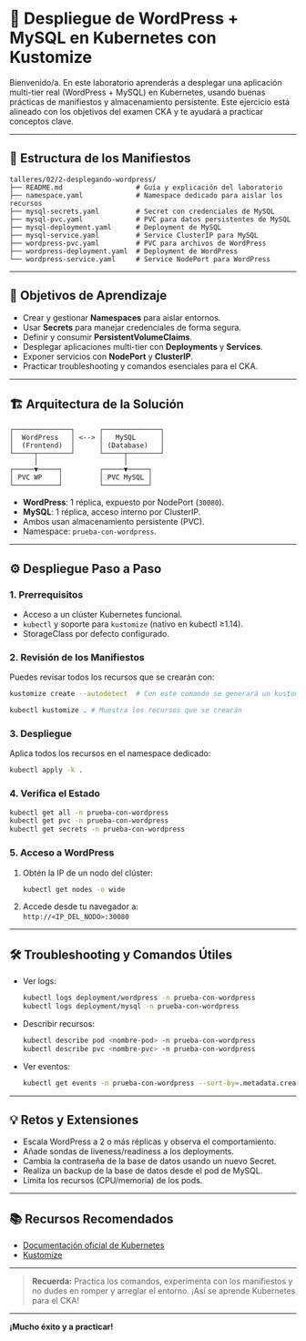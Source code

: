 # 🚀 Despliegue de WordPress + MySQL en Kubernetes con Kustomize

Bienvenido/a. En este laboratorio aprenderás a desplegar una aplicación multi-tier real (WordPress + MySQL) en Kubernetes, usando buenas prácticas de manifiestos y almacenamiento persistente. Este ejercicio está alineado con los objetivos del examen CKA y te ayudará a practicar conceptos clave.

---

## 📂 Estructura de los Manifiestos

```
talleres/02/2-desplegando-wordpress/
├── README.md                  # Guía y explicación del laboratorio
├── namespace.yaml             # Namespace dedicado para aislar los recursos
├── mysql-secrets.yaml         # Secret con credenciales de MySQL
├── mysql-pvc.yaml             # PVC para datos persistentes de MySQL
├── mysql-deployment.yaml      # Deployment de MySQL
├── mysql-service.yaml         # Service ClusterIP para MySQL
├── wordpress-pvc.yaml         # PVC para archivos de WordPress
├── wordpress-deployment.yaml  # Deployment de WordPress
└── wordpress-service.yaml     # Service NodePort para WordPress
```

---

## 🎯 Objetivos de Aprendizaje

- Crear y gestionar **Namespaces** para aislar entornos.
- Usar **Secrets** para manejar credenciales de forma segura.
- Definir y consumir **PersistentVolumeClaims**.
- Desplegar aplicaciones multi-tier con **Deployments** y **Services**.
- Exponer servicios con **NodePort** y **ClusterIP**.
- Practicar troubleshooting y comandos esenciales para el CKA.

---

## 🏗️ Arquitectura de la Solución

```
┌──────────────┐      ┌──────────────┐
│  WordPress   │ <--> │   MySQL      │
│  (Frontend)  │      │ (Database)   │
└─────┬────────┘      └─────┬────────┘
      │                     │
┌─────▼─────┐         ┌─────▼─────┐
│ PVC WP    │         │ PVC MySQL │
└───────────┘         └───────────┘
```

- **WordPress**: 1 réplica, expuesto por NodePort (`30080`).
- **MySQL**: 1 réplica, acceso interno por ClusterIP.
- Ambos usan almacenamiento persistente (PVC).
- Namespace: `prueba-con-wordpress`.

---

## ⚙️ Despliegue Paso a Paso

### 1. Prerrequisitos

- Acceso a un clúster Kubernetes funcional.
- `kubectl` y soporte para `kustomize` (nativo en kubectl ≥1.14).
- StorageClass por defecto configurado.

### 2. Revisión de los Manifiestos

Puedes revisar todos los recursos que se crearán con:

```bash
kustomize create --autodetect  # Con este comando se generará un kustomization.yaml automáticamente

kubectl kustomize . # Muestra los recursos que se crearán
```

### 3. Despliegue

Aplica todos los recursos en el namespace dedicado:

```bash
kubectl apply -k .
```

### 4. Verifica el Estado

```bash
kubectl get all -n prueba-con-wordpress
kubectl get pvc -n prueba-con-wordpress
kubectl get secrets -n prueba-con-wordpress
```

### 5. Acceso a WordPress

1. Obtén la IP de un nodo del clúster:
   ```bash
   kubectl get nodes -o wide
   ```
2. Accede desde tu navegador a:  
   `http://<IP_DEL_NODO>:30080`

---

## 🛠️ Troubleshooting y Comandos Útiles

- Ver logs:
  ```bash
  kubectl logs deployment/wordpress -n prueba-con-wordpress
  kubectl logs deployment/mysql -n prueba-con-wordpress
  ```
- Describir recursos:
  ```bash
  kubectl describe pod <nombre-pod> -n prueba-con-wordpress
  kubectl describe pvc <nombre-pvc> -n prueba-con-wordpress
  ```
- Ver eventos:
  ```bash
  kubectl get events -n prueba-con-wordpress --sort-by=.metadata.creationTimestamp
  ```

---

## 💡 Retos y Extensiones

- Escala WordPress a 2 o más réplicas y observa el comportamiento.
- Añade sondas de liveness/readiness a los deployments.
- Cambia la contraseña de la base de datos usando un nuevo Secret.
- Realiza un backup de la base de datos desde el pod de MySQL.
- Limita los recursos (CPU/memoria) de los pods.

---

## 📚 Recursos Recomendados

- [Documentación oficial de Kubernetes](https://kubernetes.io/docs/)
- [Kustomize](https://kustomize.io/)

---

> **Recuerda:** Practica los comandos, experimenta con los manifiestos y no dudes en romper y arreglar el entorno. ¡Así se aprende Kubernetes para el CKA!

---

**¡Mucho éxito y a practicar!**

